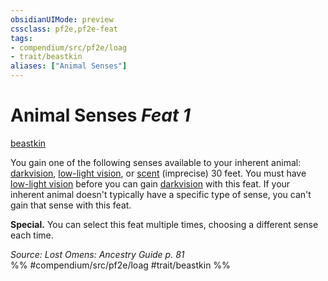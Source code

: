 ```yaml
---
obsidianUIMode: preview
cssclass: pf2e,pf2e-feat
tags:
- compendium/src/pf2e/loag
- trait/beastkin
aliases: ["Animal Senses"]
---
```

# Animal Senses  *Feat 1*  
[beastkin](../../Rules/traits/beastkin-loag.md)  


You gain one of the following senses available to your inherent animal: [darkvision](../../Rules/abilities/darkvision.md), [low-light vision](../../Rules/abilities/low-light-vision.md), or [scent](../../Rules/abilities/scent.md) (imprecise) 30 feet. You must have [low-light vision](../../Rules/abilities/low-light-vision.md) before you can gain [darkvision](../../Rules/abilities/darkvision.md) with this feat. If your inherent animal doesn't typically have a specific type of sense, you can't gain that sense with this feat.

**Special.** You can select this feat multiple times, choosing a different sense each time.

*Source: Lost Omens: Ancestry Guide p. 81*  
%% #compendium/src/pf2e/loag #trait/beastkin %%